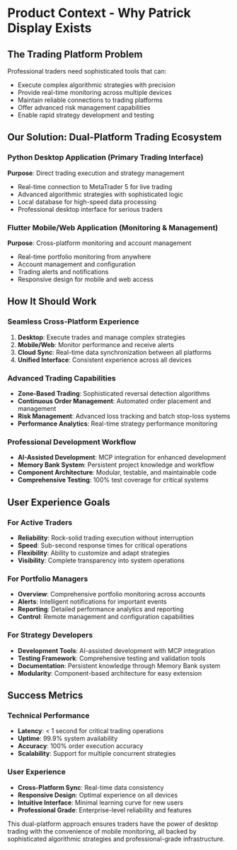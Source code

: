 # Product Context - Why Patrick Display Exists

## The Trading Platform Problem

Professional traders need sophisticated tools that can:
- Execute complex algorithmic strategies with precision
- Provide real-time monitoring across multiple devices
- Maintain reliable connections to trading platforms
- Offer advanced risk management capabilities
- Enable rapid strategy development and testing

## Our Solution: Dual-Platform Trading Ecosystem

### Python Desktop Application (Primary Trading Interface)
**Purpose**: Direct trading execution and strategy management
- Real-time connection to MetaTrader 5 for live trading
- Advanced algorithmic strategies with sophisticated logic
- Local database for high-speed data processing
- Professional desktop interface for serious traders

### Flutter Mobile/Web Application (Monitoring & Management)
**Purpose**: Cross-platform monitoring and account management
- Real-time portfolio monitoring from anywhere
- Account management and configuration
- Trading alerts and notifications
- Responsive design for mobile and web access

## How It Should Work

### Seamless Cross-Platform Experience
1. **Desktop**: Execute trades and manage complex strategies
2. **Mobile/Web**: Monitor performance and receive alerts
3. **Cloud Sync**: Real-time data synchronization between all platforms
4. **Unified Interface**: Consistent experience across all devices

### Advanced Trading Capabilities
- **Zone-Based Trading**: Sophisticated reversal detection algorithms
- **Continuous Order Management**: Automated order placement and management
- **Risk Management**: Advanced loss tracking and batch stop-loss systems
- **Performance Analytics**: Real-time strategy performance monitoring

### Professional Development Workflow
- **AI-Assisted Development**: MCP integration for enhanced development
- **Memory Bank System**: Persistent project knowledge and workflow
- **Component Architecture**: Modular, testable, and maintainable code
- **Comprehensive Testing**: 100% test coverage for critical systems

## User Experience Goals

### For Active Traders
- **Reliability**: Rock-solid trading execution without interruption
- **Speed**: Sub-second response times for critical operations
- **Flexibility**: Ability to customize and adapt strategies
- **Visibility**: Complete transparency into system operations

### For Portfolio Managers
- **Overview**: Comprehensive portfolio monitoring across accounts
- **Alerts**: Intelligent notifications for important events
- **Reporting**: Detailed performance analytics and reporting
- **Control**: Remote management and configuration capabilities

### For Strategy Developers
- **Development Tools**: AI-assisted development with MCP integration
- **Testing Framework**: Comprehensive testing and validation tools
- **Documentation**: Persistent knowledge through Memory Bank system
- **Modularity**: Component-based architecture for easy extension

## Success Metrics

### Technical Performance
- **Latency**: < 1 second for critical trading operations
- **Uptime**: 99.9% system availability
- **Accuracy**: 100% order execution accuracy
- **Scalability**: Support for multiple concurrent strategies

### User Experience
- **Cross-Platform Sync**: Real-time data consistency
- **Responsive Design**: Optimal experience on all devices
- **Intuitive Interface**: Minimal learning curve for new users
- **Professional Grade**: Enterprise-level reliability and features

This dual-platform approach ensures traders have the power of desktop trading with the convenience of mobile monitoring, all backed by sophisticated algorithmic strategies and professional-grade infrastructure.
